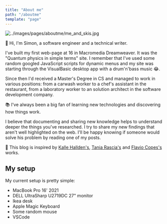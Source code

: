 ```yaml
---
title: "About me"
path: "/aboutme"
template: "page"
---
```


![../images/pages/aboutme/me_and_skis.jpg](../images/pages/aboutme/me_and_skis.jpg)

👋 Hi, I'm Simon, a software engineer and a technical writer.

I've built my first web-page at 16 in Macromedia Dreamweaver. It was the "Quantum physics in simple terms" site. I remember that I've used some random googled JavaScript scripts for dynamic menus and my site was starting through the VisualBasic desktop app with a drum'n'bass music 😂.

Since then I'd received a Master's Degree in CS and managed to work in various positions: from a carwash worker to a chef's assistant in the restaurant, from a laboratory worker to an solution architect in the software development company.

📚 I've always been a big fan of learning new technologies and discovering how things work.

I believe that documenting and sharing new knowledge helps to understand deeper the things you've researched. I try to share my new findings that aren't well highlighted on the web. I'll be happy knowing if someone would solve his problem by reading one of my posts.

🙌 This blog is inspired by [Kalle Hallden's](https://www.youtube.com/channel/UCWr0mx597DnSGLFk1WfvSkQ/channels), [Tania Rascia's](https://www.taniarascia.com/)  and [Flavio Copes's](https://flaviocopes.com/) works.

## My setup

My current setup is pretty simple:

- MacBook Pro 16' 2021
- DELL UltraSharp U2719DC 27" monitor
- Ikea desk
- Apple Magic Keyboard
- Some random mouse
- VSCode
